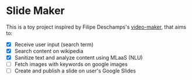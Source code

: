 # Slide Maker

This is a toy project inspired by Filipe Deschamps's [video-maker](https://github.com/filipedeschamps/video-maker), that aims to:

- [x] Receive user input (search term)
- [x] Search content on wikipedia
- [x] Sanitize text and analyze content using MLaaS (NLU)
- [ ] Fetch images with keywords on google images
- [ ] Create and publish a slide on user's Google Slides
